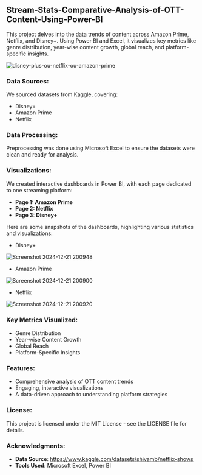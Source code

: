 ## Stream-Stats-Comparative-Analysis-of-OTT-Content-Using-Power-BI

This project delves into the data trends of content across Amazon Prime, Netflix, and Disney+. Using Power BI and Excel, it visualizes key metrics like genre distribution, year-wise content growth, global reach, and platform-specific insights.

![disney-plus-ou-netflix-ou-amazon-prime](https://github.com/user-attachments/assets/4b6b55db-3b40-45f7-9708-c033da753063)



### **Data Sources:**
We sourced datasets from Kaggle, covering:
- Disney+
- Amazon Prime
- Netflix

### **Data Processing:**
Preprocessing was done using Microsoft Excel to ensure the datasets were clean and ready for analysis.

### **Visualizations:**
We created interactive dashboards in Power BI, with each page dedicated to one streaming platform:
- **Page 1: Amazon Prime**
- **Page 2: Netflix**
- **Page 3: Disney+**

Here are some snapshots of the dashboards, highlighting various statistics and visualizations:

- Disney+
  
![Screenshot 2024-12-21 200948](https://github.com/user-attachments/assets/c7d1d310-ba79-45fb-9077-c45ee3fa8bf9)

  
- Amazon Prime
  
![Screenshot 2024-12-21 200900](https://github.com/user-attachments/assets/633f7ac7-39ec-4a8a-a7ad-a87edb715963)


  
- Netflix
  
![Screenshot 2024-12-21 200920](https://github.com/user-attachments/assets/c6328b1c-f784-404a-beb1-8b8a29f99958)

  


### **Key Metrics Visualized:**
- Genre Distribution
- Year-wise Content Growth
- Global Reach
- Platform-Specific Insights

### **Features:**
- Comprehensive analysis of OTT content trends
- Engaging, interactive visualizations
- A data-driven approach to understanding platform strategies

### **License:**
This project is licensed under the MIT License - see the LICENSE file for details.

### **Acknowledgments:**
- **Data Source**: https://www.kaggle.com/datasets/shivamb/netflix-shows
- **Tools Used**: Microsoft Excel, Power BI


